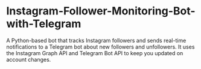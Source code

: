 # Instagram-Follower-Monitoring-Bot-with-Telegram
A Python-based bot that tracks Instagram followers and sends real-time notifications to a Telegram bot about new followers and unfollowers. It uses the Instagram Graph API and Telegram Bot API to keep you updated on account changes.
